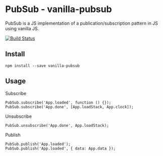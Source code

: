 # PubSub - vanilla-pubsub

PubSub is a JS implementation of a publication/subscription pattern in JS
using vanilla JS.

[![Build Status](https://api.travis-ci.org/drublic/PubSub.svg)](http://travis-ci.org/drublic/PubSub)

## Install

    npm install --save vanilla-pubsub

## Usage

Subscribe

    PubSub.subscribe('App.loaded', function () {});
    PubSub.subscribe('App.done', [App.loadStack, App.clock]);

Unsubscribe

    PubSub.unsubscribe('App.done', App.loadStack);

Publish

    PubSub.publish('App.loaded');
    PubSub.publish('App.loaded', { data: App.data });
